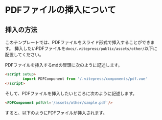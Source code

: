 <script setup>
        import PDFComponent from '/.vitepress/components/pdf.vue'
</script>

# PDFファイルの挿入について
## 挿入の方法
このテンプレートでは、PDFファイルをスライド形式で挿入することができます。
挿入したいPDFファイルを`docs/.vitepress/public/assets/other/`以下に配置してください。

PDFファイルを挿入するmdの冒頭に次のように記述します。
```html
<script setup>
        import PDFComponent from '/.vitepress/components/pdf.vue'
</script>
```
そして、PDFファイルを挿入したいところに次のように記述します。
```html
<PDFComponent pdfUrl='/assets/other/sample.pdf'/>
```
すると、以下のようにPDFファイルが挿入されます。
<PDFComponent pdfUrl='/assets/other/sample.pdf'/>
